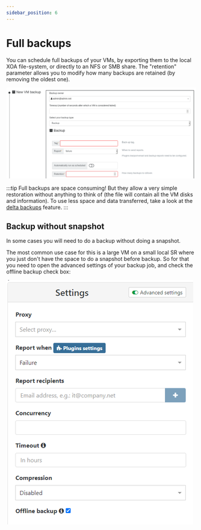 ```yaml
---
sidebar_position: 6
---
```


# Full backups

You can schedule full backups of your VMs, by exporting them to the local XOA file-system, or directly to an NFS or SMB share. The "retention" parameter allows you to modify how many backups are retained (by removing the oldest one).

[![](../assets/backupexample.png)](https://xen-orchestra.com/blog/backup-your-xenserver-vms-with-xen-orchestra/)

:::tip
Full backups are space consuming! But they allow a very simple restoration without anything to think of (the file will contain all the VM disks and information). To use less space and data transferred, take a look at the [delta backups](./incremental_backups) feature.
:::

## Backup without snapshot

In some cases you will need to do a backup without doing a snapshot.

The most common use case for this is a large VM on a small local SR where you just don't have the space to do a snapshot before backup.
So for that you need to open the advanced settings of your backup job, and check the offline backup check box:

![](../assets/backupnosnap.png)
